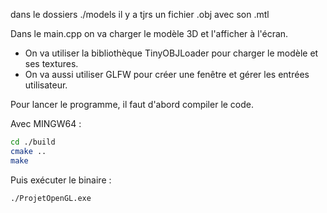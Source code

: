 dans le dossiers ./models
il y a tjrs un fichier .obj avec son .mtl

Dans le main.cpp on va charger le modèle 3D et l'afficher à l'écran.

- On va utiliser la bibliothèque TinyOBJLoader pour charger le modèle et ses textures.
- On va aussi utiliser GLFW pour créer une fenêtre et gérer les entrées utilisateur.

Pour lancer le programme, il faut d'abord compiler le code.

Avec MINGW64 :

```bash
cd ./build
cmake ..
make
```

Puis exécuter le binaire :

```bash
./ProjetOpenGL.exe
```
